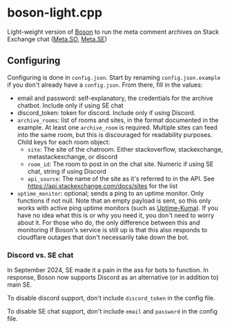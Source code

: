 # boson-light.cpp

Light-weight version of [Boson](https://github.com/sobotics/boson) to run the meta comment archives on Stack Exchange chat ([Meta.SO](https://chat.stackoverflow.com/rooms/197298/meta-stack-overflow-comment-archive), [Meta.SE](https://chat.meta.stackexchange.com/rooms/1702/meta-stack-exchange-comment-archive))

## Configuring

Configuring is done in `config.json`. Start by renaming `config.json.example` if you don't already have a `config.json`. From there, fill in the values:

* email and password: self-explanatory, the credentials for the archive chatbot. Include only if using SE chat
* discord_token: token for discord. Include only if using Discord.
* `archive_rooms`: list of rooms and sites, in the format documented in the example. At least one `archive_room` is required. Multiple sites can feed into the same room, but this is discouraged for readability purposes. Child keys for each room object:
    * `site`: The site of the chatroom. Either stackoverflow, stackexchange, metastackexchange, or discord
    * `room_id`: The room to post in on the chat site. Numeric if using SE chat, string if using Discord
    * `api_source`: The name of the site as it's referred to in the API. See https://api.stackexchange.com/docs/sites for the list
* `uptime_monitor`: optional; sends a ping to an uptime monitor. Only functions if not null. Note that an empty payload is sent, so this only works with active ping uptime monitors (such as [Uptime-Kuma](https://github.com/louislam/uptime-kuma)). If you have no idea what this is or why you need it, you don't need to worry about it. For those who do, the only difference between this and monitoring if Boson's service is still up is that this also responds to cloudflare outages that don't necessarily take down the bot.

### Discord vs. SE chat

In September 2024, SE made it a pain in the ass for bots to function. In response, Boson now supports Discord as an alternative (or in addition to) main SE.

To disable discord support, don't include `discord_token` in the config file.

To disable SE chat support, don't include `email` and `password` in the config file.


